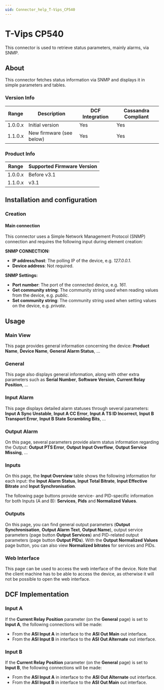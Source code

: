 ```yaml
---
uid: Connector_help_T-Vips_CP540
---
```


# T-Vips CP540

This connector is used to retrieve status parameters, mainly alarms, via SNMP.

## About

This connector fetches status information via SNMP and displays it in simple parameters and tables.

### Version Info

| **Range** | **Description**          | **DCF Integration** | **Cassandra Compliant** |
|------------------|--------------------------|---------------------|-------------------------|
| 1.0.0.x          | Initial version          | Yes                 | Yes                     |
| 1.1.0.x          | New firmware (see below) | Yes                 | Yes                     |

### Product Info

| Range | Supported Firmware Version |
|------------------|-----------------------------|
| 1.0.0.x          | Before v3.1                 |
| 1.1.0.x          | v3.1                        |

## Installation and configuration

### Creation

#### Main connection

This connector uses a Simple Network Management Protocol (SNMP) connection and requires the following input during element creation:

**SNMP CONNECTION:**

- **IP address/host**: The polling IP of the device, e.g. *127.0.0.1*.
- **Device address**: Not required.

**SNMP Settings:**

- **Port number**: The port of the connected device, e.g. *161*.
- **Get community string**: The community string used when reading values from the device, e.g. *public*.
- **Set community string**: The community string used when setting values on the device, e.g. *private*.

## Usage

### Main View

This page provides general information concerning the device: **Product Name**, **Device Name**, **General Alarm Status**, ...

### General

This page also displays general information, along with other extra parameters such as **Serial Number**, **Software Version**, **Current Relay Position**, ...

### Input Alarm

This page displays detailed alarm statuses through several parameters: **Input A Sync Unstable**, **Input A CC Error**, **Input A TS ID Incorrect**, **Input B Transport Error**, **Input B State Scrambling Bits**, ...

### Output Alarm

On this page, several parameters provide alarm status information regarding the Output: **Output PTS Error**, **Output Input Overflow**, **Output Service Missing**, ...

### Inputs

On this page, the **Input Overview** table shows the following information for each input: the **Input Alarm Status**, **Input Total Bitrate**, **Input Effective Bitrate** and **Input Synchronisation**.

The following page buttons provide service- and PID-specific information for both Inputs (A and B): **Services**, **Pids** and **Normalized Values**.

### Outputs

On this page, you can find general output parameters (**Output Synchronisation**, **Output Alarm Text**, **Output Name**), output service parameters (page button **Output Services**) and PID-related output parameters (page button **Output PIDs**). With the **Output Normalized Values** page button, you can also view **Normalized bitrates** for services and PIDs.

### Web Interface

This page can be used to access the web interface of the device. Note that the client machine has to be able to access the device, as otherwise it will not be possible to open the web interface.

## DCF Implementation

### Input A

If the **Current Relay Position** parameter (on the **General** page) is set to **Input A**, the following connections will be made:

- From the **ASI Input A** in interface to the **ASI Out Main** out interface.
- From the **ASI Input B** in interface to the **ASI Out Alternate** out interface.

### Input B

If the **Current Relay Position** parameter (on the **General** page) is set to **Input B**, the following connections will be made:

- From the **ASI Input A** in interface to the **ASI Out Alternate** out interface.
- From the **ASI Input B** in interface to the **ASI Out Main** out interface.
